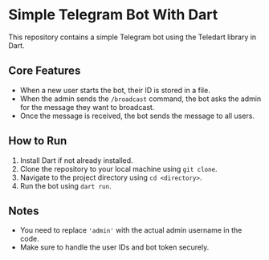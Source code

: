 # Simple Telegram Bot With Dart 

This repository contains a simple Telegram bot using the Teledart library in Dart.

## Core Features

- When a new user starts the bot, their ID is stored in a file.
- When the admin sends the `/broadcast` command, the bot asks the admin for the message they want to broadcast.
- Once the message is received, the bot sends the message to all users.

## How to Run

1. Install Dart if not already installed.
2. Clone the repository to your local machine using `git clone`.
3. Navigate to the project directory using `cd <directory>`.
4. Run the bot using `dart run`.

## Notes

- You need to replace `'admin'` with the actual admin username in the code.
- Make sure to handle the user IDs and bot token securely.

